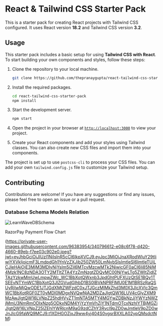 # React & Tailwind CSS Starter Pack

This is a starter pack for creating React projects with Tailwind CSS configured. It uses React version **18.2** and Tailwind CSS version **3.2**.

## Usage

This starter pack includes a basic setup for using **Tailwind CSS with React**. To start building your own components and styles, follow these steps:

1. Clone the repository to your local machine.
    ```sh
    git clone https://github.com/thepranaygupta/react-tailwind-css-starter-pack.git
    ```

1. Install the required packages.
    ```sh
    cd react-tailwind-css-starter-pack
    npm install
    ```

1. Start the development server.
    ```sh
    npm start
    ```
1. Open the project in your browser at [`http://localhost:3000`](http://localhost:3000) to view your project.

1. Create your React components and add your styles using Tailwind classes. You can also create new CSS files and import them into your components.

The project is set up to use `postcss-cli` to process your CSS files. You can add your own `tailwind.config.js` file to customize your Tailwind setup.

## Contributing

Contributions are welcome! If you have any suggestions or find any issues, please feel free to open an issue or a pull request.

### Database Schema Models Relation

![LearnWaveDBSchema](https://github.com/Vansh351/LearnWave/assets/96383954/323091c2-3554-487b-ae0b-06de6171dc1c)


RazorPay Payment Flow Chart

(https://private-user-images.githubusercontent.com/96383954/340796612-e08c6f78-d420-4660-89eb-f7ee03c902e0.jpeg?jwt=eyJhbGciOiJIUzI1NiIsInR5cCI6IkpXVCJ9.eyJpc3MiOiJnaXRodWIuY29tIiwiYXVkIjoicmF3LmdpdGh1YnVzZXJjb250ZW50LmNvbSIsImtleSI6ImtleTUiLCJleHAiOjE3MjM3MDIyNjYsIm5iZiI6MTcyMzcwMTk2NiwicGF0aCI6Ii85NjM4Mzk1NC8zNDA3OTY2MTItZTA4YzZmNzgtZDQyMC00NjYwLTg5ZWItZjdlZTAzYzkwMmUwLmpwZWc_WC1BbXotQWxnb3JpdGhtPUFXUzQtSE1BQy1TSEEyNTYmWC1BbXotQ3JlZGVudGlhbD1BS0lBVkNPRFlMU0E1M1BRSzRaQSUyRjIwMjQwODE1JTJGdXMtZWFzdC0xJTJGczMlMkZhd3M0X3JlcXVlc3QmWC1BbXotRGF0ZT0yMDI0MDgxNVQwNjA2MDZaJlgtQW16LUV4cGlyZXM9MzAwJlgtQW16LVNpZ25hdHVyZT1mNTA5MTY4MGYwZDBkNzJjYWYzNWZjMmU3NmRmODIxNzg5ODkxNDM4YjYzYmVhZjY1NTdmOTcxNzhlYTBjMGZiJlgtQW16LVNpZ25lZEhlYWRlcnM9aG9zdCZhY3Rvcl9pZD0wJmtleV9pZD0wJnJlcG9faWQ9MCJ9.t1XDHGOZjxJ9ww4yj404S0vgsrBXXLA02ypQMsdctNM)
